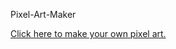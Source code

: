 Pixel-Art-Maker

[Click here to make your own pixel art.](https://connectextend.github.io/Pixel-Art-Maker/)

